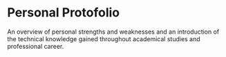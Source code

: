 # Personal Protofolio

An overview of personal strengths and weaknesses and an introduction of the technical knowledge gained throughout academical studies and professional career.
